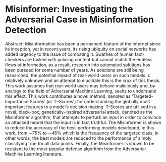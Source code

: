 # Misinformer: Investigating the Adversarial Case in Misinformation Detection

Abstract: Misinformation has been a permanent feature of the internet since its inception, yet in recent years, its rising ubiquity on social networks has added urgency to the issue of combating it. Swathes of human fact-checkers are tasked with policing content but cannot match the endless flows of information, as a result, research into automated solutions has been pursued for some number of years. As solutions are still being researched, the potential impact of real-world users on such models is relatively unknown and an attempt to elucidate this is the crux of this thesis. This work assumes that real-world users may behave maliciously and, by analogy to the field of Adversarial Machine Learning, seeks to understand this effect. This work contributes a novel method, denoted as ‘Targeted-Importance Scores’ (or ‘T-Scores’) for understanding the globally most important features to a model’s decision making. T-Scores are utilised in a novel, black-box, genetically-inspired adversarial attack, denoted as the Misinformer algorithm, that attempts to perturb an input in order to convince an attacked model that the input is in fact truthful. The Misinformer is shown to reduce the accuracy of the best-performing models developed, in this work, from ∼75% to ∼46% which is the frequency of the targeted class; in other words, the best models are reduced to the performance of simply classifying true for all data points. Finally, the Misinformer is shown to be resistant to the most-popular defense algorithm from the Adversarial Machine Learning literature.

